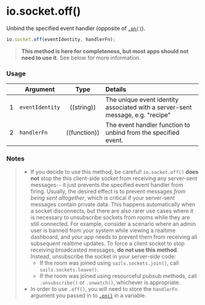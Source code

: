 # io.socket.off()

Unbind the specified event handler (opposite of [`.on()`](http://sailsjs.com/documentation/reference/web-sockets/socket-client/io-socket-on)).

```js
io.socket.off(eventIdentity, handlerFn);
```

> **This method is here for completeness, but most apps should not need to use it.**  See below for more information.


### Usage


|   | Argument   | Type         | Details |
|---|------------|:------------:|:--------|
| 1 | `eventIdentity`      | ((string))   | The unique event identity associated with a server-sent message, e.g. "recipe"
| 2 | `handlerFn` | ((function)) | The event handler function to unbind from the specified event.



### Notes

> + If you decide to use this method, be careful!  `io.socket.off()` **does not** stop the this client-side socket from receiving any server-sent messages-- it just prevents the specified event handler from firing.  Usually, the desired effect is to prevent messages _from being sent altogether_, which is critical if your server-sent messages contain private data. This happens automatically when a socket disconnects, but there are also rarer use cases where it is necessary to unsubscribe sockets from rooms while they are still connected.  For example, consider a scenario where an admin user is banned from your system while viewing a realtime dashboard, and your app needs to prevent them from receiving all subsequent realtime updates. To force a client socket to stop receiving broadcasted messages, **do not use this method**.  Instead, unsubscribe the socket in your server-side code:
>   + If the room was joined using `sails.sockets.join()`, call `sails.sockets.leave()`.
>   + If the room was joined using resourceful pubsub methods, call `.unsubscribe()` or `.unwatch()`, whichever is appropriate.
> + In order to use `.off()`, you will need to store the `handlerFn` argument you passed in to [`.on()`](http://sailsjs.com/documentation/reference/web-sockets/socket-client/io-socket-on) in a variable.


<docmeta name="displayName" value="io.socket.off()">
<docmeta name="pageType" value="method">

